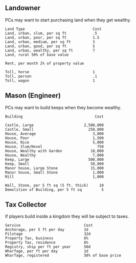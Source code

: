 ## Landowner
PCs may want to start purchasing land when they get wealthy.
```
Land Type								Cost
Land, urban, slum, per sq ft			.5
Land, urban, poor, per sq ft			1.5
Land, urban, medium, per sq ft			3
Land, urban, good, per sq ft			5
Land, urban, wealthy, per sq ft			7
Land, rural	50% of base value

Rent, per month	2% of property value

Toll, horse								1
Toll, person							.1
Toll, wagon								1
```
## Mason (Engineer)
PCs may want to build keeps when they become wealthy.
```
Building								 Cost

Castle, Large						2,500,000
Castle, Small						  250,000
House, Average					    	3,000
House, Poor								1,500
House, Nice								5,000
House, Slum/Hovel						  750
House, Wealthy with Garden			   10,000
House, Wealthy							7,000
Keep, Large							  500,000
Keep, Small							   50,000
Manor house, Large Stone			   15,000
Manor house, Small Stone				1,000
Mill									1,000

Wall, Stone, per 5 ft sq (5 ft. thick)	   10
Demolition of Building, per 5 ft sq			5
```
## Tax Collector
If players build inside a kingdom they will be subject to taxes.
```
Service								Cost
Anchorage, per 5 ft	per day			1d
Pilotage							32d
Property Tax, business	 			6%
Property Tax, residence	 			8%
Registry, ship per ft per year		50d
Wharfage, per ft per day			1d
Wharfage, registered				50% of base price
```